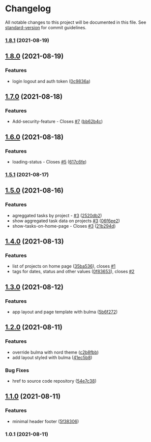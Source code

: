 # Changelog

All notable changes to this project will be documented in this file. See [standard-version](https://github.com/conventional-changelog/standard-version) for commit guidelines.

### [1.8.1](https://github.com/angularbuilders/angular-budget/compare/v1.8.0...v1.8.1) (2021-08-19)

## [1.8.0](https://github.com/angularbuilders/angular-budget/compare/v1.7.0...v1.8.0) (2021-08-19)


### Features

* login logout and auth token ([0c9836a](https://github.com/angularbuilders/angular-budget/commit/0c9836a0118258486426e93842c2a1f8a7eef396))

## [1.7.0](https://github.com/angularbuilders/angular-budget/compare/v1.6.0...v1.7.0) (2021-08-18)


### Features

* Add-security-feature - Closes [#7](https://github.com/angularbuilders/angular-budget/issues/7) ([bb62b4c](https://github.com/angularbuilders/angular-budget/commit/bb62b4c75bbf9dd83c64a6a7e9551aed39db85b5))

## [1.6.0](https://github.com/angularbuilders/angular-budget/compare/v1.5.1...v1.6.0) (2021-08-18)


### Features

* loading-status - Closes [#5](https://github.com/angularbuilders/angular-budget/issues/5) ([617c6fe](https://github.com/angularbuilders/angular-budget/commit/617c6fe6f7badae5404d122d07a976b67904332d))

### [1.5.1](https://github.com/angularbuilders/angular-budget/compare/v1.5.0...v1.5.1) (2021-08-17)

## [1.5.0](https://github.com/angularbuilders/angular-budget/compare/v1.4.0...v1.5.0) (2021-08-16)


### Features

* agreggated tasks by project - [#3](https://github.com/angularbuilders/angular-budget/issues/3) ([2520db2](https://github.com/angularbuilders/angular-budget/commit/2520db2f234129295e3d30b9d84a2371afb126e5))
* show aggregated task data on projects [#3](https://github.com/angularbuilders/angular-budget/issues/3) ([06f6ee2](https://github.com/angularbuilders/angular-budget/commit/06f6ee2e475748e2558aee5439521da11bc8c62c))
* show-tasks-on-home-page - Closes [#3](https://github.com/angularbuilders/angular-budget/issues/3) ([21b294d](https://github.com/angularbuilders/angular-budget/commit/21b294d8efcaff55b8019561814102c682a3f0bb))

## [1.4.0](https://github.com/angularbuilders/angular-budget/compare/v1.3.0...v1.4.0) (2021-08-13)


### Features

* list of projects on home page ([35ba536](https://github.com/angularbuilders/angular-budget/commit/35ba5364f06fa3a5ad7fb467f281194b1016a2a9)), closes [#1](https://github.com/angularbuilders/angular-budget/issues/1)
* tags for dates, status and other values ([0f83653](https://github.com/angularbuilders/angular-budget/commit/0f83653411db2c95bdb0362a0e600bf63f451d21)), closes [#2](https://github.com/angularbuilders/angular-budget/issues/2)

## [1.3.0](https://github.com/angularbuilders/angular-budget/compare/v1.2.0...v1.3.0) (2021-08-12)


### Features

* app layout and page template with bulma ([5b6f272](https://github.com/angularbuilders/angular-budget/commit/5b6f272f37a503d1448079683db8447d94cf70cd))

## [1.2.0](https://github.com/angularbuilders/angular-budget/compare/v1.1.0...v1.2.0) (2021-08-11)


### Features

*  override bulma with nord theme ([c2b8fbb](https://github.com/angularbuilders/angular-budget/commit/c2b8fbb37f7d65fabb5e4beea21abe5e2e9ea789))
* add layout styled with bulma ([41ec5b8](https://github.com/angularbuilders/angular-budget/commit/41ec5b87ae6640da6dce318d54fa69af0261e78c))


### Bug Fixes

* href to source code repository ([54e7c38](https://github.com/angularbuilders/angular-budget/commit/54e7c38e6145b56abeca80c3638d08f61aa887df))

## [1.1.0](https://github.com/angularbuilders/angular-budget/compare/v1.0.1...v1.1.0) (2021-08-11)


### Features

* minimal header footer ([5f38306](https://github.com/angularbuilders/angular-budget/commit/5f3830674e4f5683687b54dc0f2049f277f098c2))

### 1.0.1 (2021-08-11)
